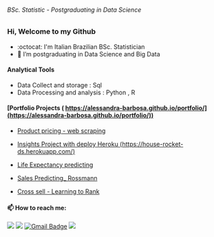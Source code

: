 ###### BSc. Statistic - Postgraduating in Data Science

### Hi, Welcome to my Github

- :octocat:  I'm Italian Brazilian BSc. Statistician
- 🌱 I’m postgraduating in Data Science and Big Data


#### Analytical Tools
- Data Collect and storage : Sql
- Data Processing and analysis : Python , R

#### [Portfolio Projects ( https://alessandra-barbosa.github.io/portfolio/](https://alessandra-barbosa.github.io/portfolio/))

- [Product pricing - web scraping](https://github.com/alessandra-barbosa/star_jeans/blob/main/README.md)

- [Insights Project with deploy Heroku (https://house-rocket-ds.herokuapp.com/)](https://github.com/alessandra-barbosa/House-Rocket-Insights#readme)

- [Life Expectancy predicting](https://github.com/alessandra-barbosa/life_expectancy_prediction#readme)

- [Sales Predicting_ Rossmann](https://github.com/alessandra-barbosa/rossmann_sales_predict#readme)

- [Cross sell - Learning to Rank ](https://github.com/alessandra-barbosa/health_insurance_cross_sell)

                                     

####  📫 How to reach me: 

[<img src="https://img.shields.io/badge/linkedin-%230077B5.svg?&style=for-the-badge&logo=linkedin&logoColor=white" />](https://www.linkedin.com/in/alessandra-barbosa/) [<img src = "https://img.shields.io/badge/instagram-%23E4405F.svg?&style=for-the-badge&logo=instagram&logoColor=white">](https://www.instagram.com/alessandra-barbosa/) 
 [![Gmail Badge](https://img.shields.io/badge/Gmail-D14836?style=for-the-badge&logo=gmail&logoColor=white&link=mailto:rsoliveira.c@gmail.com)](mailto:adeabarbosa@gmail.com)  [<img src="https://img.shields.io/badge/medium-%2312100E.svg?&style=for-the-badge&logo=medium&logoColor=white" />](https://medium.com/@alessandra-barbosa) 

<!--
**alessandra-barbosa/alessandra-barbosa** is a ✨ _special_ ✨ repository because its `README.md` (this file) appears on your GitHub profile.


-->

